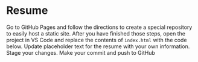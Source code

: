 # Resume
Go to GitHub Pages and follow the directions to create a special repository to easily host a static site.
After you have finished those steps, open the project in VS Code and replace the contents of `index.html` with the code below.
Update placeholder text for the resume with your own information.
Stage your changes.
Make your commit and push to GitHub